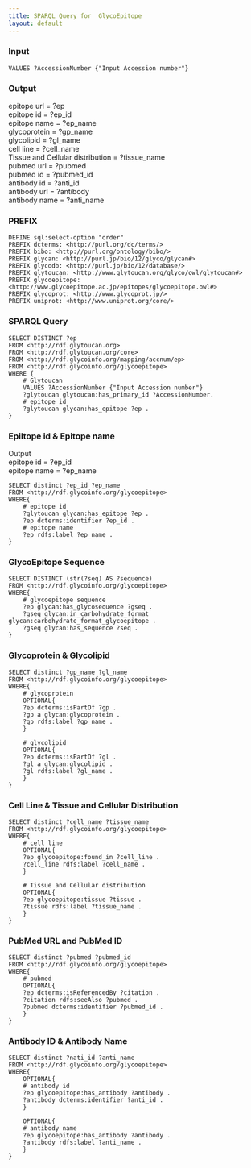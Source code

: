 ```yaml
---
title: SPARQL Query for  GlycoEpitope
layout: default
---
```


### Input
`VALUES ?AccessionNumber {"Input Accession number"}`


### Output
epitope url = ?ep  
epitope id = ?ep_id  
epitope name = ?ep_name   
glycoprotein = ?gp_name   
glycolipid = ?gl_name   
cell line = ?cell_name   
Tissue and Cellular distribution = ?tissue_name  
pubmed url = ?pubmed   
pubmed id = ?pubmed_id  
antibody id = ?anti_id   
antibody url = ?antibody   
antibody name = ?anti_name  

### PREFIX  
```
DEFINE sql:select-option "order"
PREFIX dcterms: <http://purl.org/dc/terms/>
PREFIX bibo: <http://purl.org/ontology/bibo/>
PREFIX glycan: <http://purl.jp/bio/12/glyco/glycan#> 
PREFIX glycodb: <http://purl.jp/bio/12/database/>
PREFIX glytoucan: <http://www.glytoucan.org/glyco/owl/glytoucan#>
PREFIX glycoepitope: <http://www.glycoepitope.ac.jp/epitopes/glycoepitope.owl#>
PREFIX glycoprot: <http://www.glycoprot.jp/>
PREFIX uniprot: <http://www.uniprot.org/core/>
```

### SPARQL Query  
```
SELECT DISTINCT ?ep
FROM <http://rdf.glytoucan.org>
FROM <http://rdf.glytoucan.org/core>
FROM <http://rdf.glycoinfo.org/mapping/accnum/ep>
FROM <http://rdf.glycoinfo.org/glycoepitope>
WHERE {
	# Glytoucan
	VALUES ?AccessionNumber {"Input Accession number"}
	?glytoucan glytoucan:has_primary_id ?AccessionNumber.
	# epitope id
	?glytoucan glycan:has_epitope ?ep .
}

```

### Epiltope id & Epitope name  
Output  
epitope id = ?ep_id  
epitope name = ?ep_name  

```
SELECT distinct ?ep_id ?ep_name 
FROM <http://rdf.glycoinfo.org/glycoepitope>
WHERE{
	# epitope id
	?glytoucan glycan:has_epitope ?ep .
	?ep dcterms:identifier ?ep_id .
	# epitope name
	?ep rdfs:label ?ep_name .
}
```

### GlycoEpitope Sequence
```
SELECT DISTINCT (str(?seq) AS ?sequence)
FROM <http://rdf.glycoinfo.org/glycoepitope>
WHERE{
	# glycoepitope sequence
	?ep glycan:has_glycosequence ?gseq .
	?gseq glycan:in_carbohydrate_format glycan:carbohydrate_format_glycoepitope .
	?gseq glycan:has_sequence ?seq .
}
```

### Glycoprotein & Glycolipid
```
SELECT distinct ?gp_name ?gl_name
FROM <http://rdf.glycoinfo.org/glycoepitope>
WHERE{
	# glycoprotein
	OPTIONAL{
	?ep dcterms:isPartOf ?gp .
	?gp a glycan:glycoprotein .
	?gp rdfs:label ?gp_name .
	}

	# glycolipid
	OPTIONAL{ 
	?ep dcterms:isPartOf ?gl .
	?gl a glycan:glycolipid .
    ?gl rdfs:label ?gl_name .
	}
}
```

### Cell Line & Tissue and Cellular Distribution
```
SELECT distinct ?cell_name ?tissue_name
FROM <http://rdf.glycoinfo.org/glycoepitope>
WHERE{
	# cell line
	OPTIONAL{
	?ep glycoepitope:found_in ?cell_line .
	?cell_line rdfs:label ?cell_name .
	}

	# Tissue and Cellular distribution 
	OPTIONAL{
	?ep glycoepitope:tissue ?tissue .
	?tissue rdfs:label ?tissue_name .
	}
}
```

### PubMed URL and PubMed ID
```
SELECT distinct ?pubmed ?pubmed_id
FROM <http://rdf.glycoinfo.org/glycoepitope>
WHERE{
	# pubmed
	OPTIONAL{
	?ep dcterms:isReferencedBy ?citation .
	?citation rdfs:seeAlso ?pubmed .
	?pubmed dcterms:identifier ?pubmed_id .
	}
}
```

### Antibody ID & Antibody Name
```
SELECT distinct ?nati_id ?anti_name
FROM <http://rdf.glycoinfo.org/glycoepitope>
WHERE{
	OPTIONAL{
	# antibody id
	?ep glycoepitope:has_antibody ?antibody .
	?antibody dcterms:identifier ?anti_id .
	}

	OPTIONAL{
	# antibody name
	?ep glycoepitope:has_antibody ?antibody .
	?antibody rdfs:label ?anti_name .
	}
}
```
